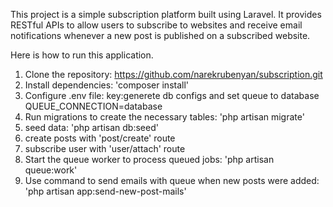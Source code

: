 This project is a simple subscription platform built using Laravel.
It provides RESTful APIs to allow users to subscribe to websites and receive email notifications whenever a new post is published on a subscribed website.

Here is how to run this application.
1. Clone the repository: https://github.com/narekrubenyan/subscription.git
2. Install dependencies: 'composer install'
3. Configure .env file: 
    key:generete
    db configs
    and set queue to database
        QUEUE_CONNECTION=database
4. Run migrations to create the necessary tables: 'php artisan migrate'
5. seed data: 'php artisan db:seed'
6. create posts with 'post/create' route
7. subscribe user with 'user/attach' route
8. Start the queue worker to process queued jobs: 'php artisan queue:work'
9. Use command to send emails with queue when new posts were added: 'php artisan app:send-new-post-mails'

